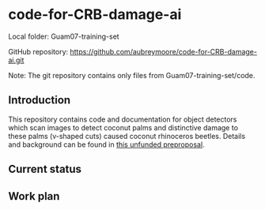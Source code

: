 # code-for-CRB-damage-ai

Local folder: Guam07-training-set

GitHub repository: <https://github.com/aubreymoore/code-for-CRB-damage-ai.git>

Note: The git repository contains only files from Guam07-training-set/code.

## Introduction

This repository contains code and documentation for object detectors which scan images to detect coconut palms and distinctive damage to these palms (v-shaped cuts) caused coconut rhinoceros beetles. 
Details and background can be found in [this unfunded preproposal](https://github.com/aubreymoore/serdp-crb-damage/blob/main/preproposal.pdf).

## Current status

## Work plan

